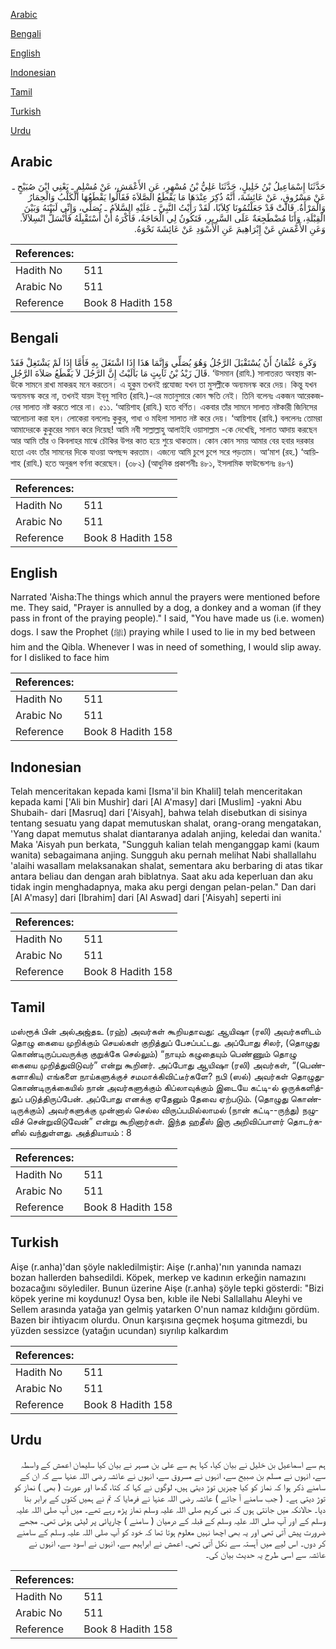 [Arabic](#arabic)

[Bengali](#bengali)

[English](#english)

[Indonesian](#indonesian)

[Tamil](#tamil)

[Turkish](#turkish)

[Urdu](#urdu)

## Arabic


<div dir="rtl" lang="ar" style={{fontSize:'larger',backgroundColor:'#f8f9fa',padding:20}}>
حَدَّثَنَا إِسْمَاعِيلُ بْنُ خَلِيلٍ، حَدَّثَنَا عَلِيُّ بْنُ مُسْهِرٍ، عَنِ الأَعْمَشِ، عَنْ مُسْلِمٍ ـ يَعْنِي ابْنَ صُبَيْحٍ ـ عَنْ مَسْرُوقٍ، عَنْ عَائِشَةَ، أَنَّهُ ذُكِرَ عِنْدَهَا مَا يَقْطَعُ الصَّلاَةَ فَقَالُوا يَقْطَعُهَا الْكَلْبُ وَالْحِمَارُ وَالْمَرْأَةُ‏.‏ قَالَتْ قَدْ جَعَلْتُمُونَا كِلاَبًا، لَقَدْ رَأَيْتُ النَّبِيَّ ـ عَلَيْهِ السَّلاَمُ ـ يُصَلِّي، وَإِنِّي لَبَيْنَهُ وَبَيْنَ الْقِبْلَةِ، وَأَنَا مُضْطَجِعَةٌ عَلَى السَّرِيرِ، فَتَكُونُ لِي الْحَاجَةُ، فَأَكْرَهُ أَنْ أَسْتَقْبِلَهُ فَأَنْسَلُّ انْسِلاَلاً‏.‏ وَعَنِ الأَعْمَشِ عَنْ إِبْرَاهِيمَ عَنِ الأَسْوَدِ عَنْ عَائِشَةَ نَحْوَهُ‏.‏
</div>
<div style={{backgroundColor:'#f8f9fa',padding:20, marginBottom: 10}}><table> <thead> <tr> <th>References:</th> <th></th> </tr> </thead> <tbody><tr><td>Hadith No</td><td>511</td></tr><tr><td>Arabic No</td><td>511</td></tr><tr><td>Reference</td><td>Book 8 Hadith 158</td></tr></tbody></table></div>

## Bengali


<div dir="ltr" lang="bn" style={{fontSize:'larger',backgroundColor:'#f8f9fa',padding:20}}>
وَكَرِهَ عُثْمَانُ أَنْ يُسْتَقْبَلَ الرَّجُلُ وَهُوَ يُصَلِّي وَإِنَّمَا هَذَا إِذَا اشْتَغَلَ بِهِ فَأَمَّا إِذَا لَمْ يَشْتَغِلْ فَقَدْ قَالَ زَيْدُ بْنُ ثَابِتٍ مَا بَالَيْتُ إِنَّ الرَّجُلَ لاَ يَقْطَعُ صَلاَةَ الرَّجُلِ. ‘উসমান (রাযি.) সালাতরত অবস্থায় কাউকে সামনে রাখা মাকরূহ মনে করতেন। এ হুকুম তখনই প্রযোজ্য যখন তা মুসল্লীকে অন্যমনস্ক করে দেয়। কিন্তু যখন অন্যমনস্ক করে না, তখনই যায়দ ইব্‌নু সাবিত (রাযি.)-এর মতানুসারে কোন ক্ষতি নেই। তিনি বলেনঃ একজন আরেকজনের সালাত নষ্ট করতে পারে না। ৫১১. ‘আয়িশাহ (রাযি.) হতে বর্ণিত। একবার তাঁর সামনে সালাত নষ্টকারী জিনিসের আলোচনা করা হল। লোকেরা বললোঃ কুকুর, গাধা ও মহিলা সালাত নষ্ট করে দেয়। ‘আয়িশাহ (রাযি.) বললেনঃ তোমরা আমাদেরকে কুকুরের সমান করে দিয়েছ! আমি নবী সাল্লাল্লাহু আলাইহি ওয়াসাল্লাম -কে দেখেছি, সালাত আদায় করছেন আর আমি তাঁর ও কিবলাহর মাঝে চৌকির উপর কাত হয়ে শুয়ে থাকতাম। কোন কোন সময় আমার বের হবার দরকার হতো এবং তাঁর সামনের দিকে যাওয়া অপছন্দ করতাম। এজন্যে আমি চুপে চুপে সরে পড়তাম। আ‘মাশ (রহ.) ‘আয়িশাহ (রাযি.) হতে অনুরূপ বর্ণনা করেছেন। (৩৮২) (আধুনিক প্রকাশনীঃ ৪৮১, ইসলামিক ফাউন্ডেশনঃ ৪৮৭)
</div>
<div style={{backgroundColor:'#f8f9fa',padding:20, marginBottom: 10}}><table> <thead> <tr> <th>References:</th> <th></th> </tr> </thead> <tbody><tr><td>Hadith No</td><td>511</td></tr><tr><td>Arabic No</td><td>511</td></tr><tr><td>Reference</td><td>Book 8 Hadith 158</td></tr></tbody></table></div>

## English


<div dir="ltr" lang="en" style={{fontSize:'larger',backgroundColor:'#f8f9fa',padding:20}}>
Narrated 'Aisha:The things which annul the prayers were mentioned before me. They said, "Prayer is annulled by a dog, a donkey and a woman (if they pass in front of the praying people)." I said, "You have made us (i.e. women) dogs. I saw the Prophet (ﷺ) praying while I used to lie in my bed between him and the Qibla. Whenever I was in need of something, I would slip away. for I disliked to face him
</div>
<div style={{backgroundColor:'#f8f9fa',padding:20, marginBottom: 10}}><table> <thead> <tr> <th>References:</th> <th></th> </tr> </thead> <tbody><tr><td>Hadith No</td><td>511</td></tr><tr><td>Arabic No</td><td>511</td></tr><tr><td>Reference</td><td>Book 8 Hadith 158</td></tr></tbody></table></div>

## Indonesian


<div dir="ltr" lang="id" style={{fontSize:'larger',backgroundColor:'#f8f9fa',padding:20}}>
Telah menceritakan kepada kami [Isma'il bin Khalil] telah menceritakan kepada kami ['Ali bin Mushir] dari [Al A'masy] dari [Muslim] -yakni Abu Shubaih- dari [Masruq] dari ['Aisyah], bahwa telah disebutkan di sisinya tentang sesuatu yang dapat memutuskan shalat, orang-orang mengatakan, 'Yang dapat memutus shalat diantaranya adalah anjing, keledai dan wanita.' Maka 'Aisyah pun berkata, "Sungguh kalian telah menganggap kami (kaum wanita) sebagaimana anjing. Sungguh aku pernah melihat Nabi shallallahu 'alaihi wasallam melaksanakan shalat, sementara aku berbaring di atas tikar antara beliau dan dengan arah biblatnya. Saat aku ada keperluan dan aku tidak ingin menghadapnya, maka aku pergi dengan pelan-pelan." Dan dari [Al A'masy] dari [Ibrahim] dari [Al Aswad] dari ['Aisyah] seperti ini
</div>
<div style={{backgroundColor:'#f8f9fa',padding:20, marginBottom: 10}}><table> <thead> <tr> <th>References:</th> <th></th> </tr> </thead> <tbody><tr><td>Hadith No</td><td>511</td></tr><tr><td>Arabic No</td><td>511</td></tr><tr><td>Reference</td><td>Book 8 Hadith 158</td></tr></tbody></table></div>

## Tamil


<div dir="ltr" lang="ta" style={{fontSize:'larger',backgroundColor:'#f8f9fa',padding:20}}>
மஸ்ரூக் பின் அல்அஜ்தஉ (ரஹ்) அவர்கள் கூறியதாவது: ஆயிஷா (ரலி) அவர்களிடம் தொழு கையை முறிக்கும் செயல்கள் குறித்துப் பேசப்பட்டது. அப்போது சிலர், (தொழுது கொண்டிருப்பவருக்கு குறுக்கே செல்லும்) “நாயும் கழுதையும் பெண்ணும் தொழு கையை முறித்துவிடுவர்” என்று கூறினர். அப்போது ஆயிஷா (ரலி) அவர்கள், “(பெண்களாகிய) எங்களை நாய்களுக்குச் சமமாக்கிவிட்டீர்களே? நபி (ஸல்) அவர்கள் தொழுதுகொண்டிருக்கையில் நான் அவர்களுக்கும் கிப்லாவுக்கும் இடையே கட்டி-ல் ஒருக்களித்துப் படுத்திருப்பேன். அப்போது எனக்கு ஏதேனும் தேவை ஏற்படும். (தொழுது கொண்டிருக்கும்) அவர்களுக்கு முன்னால் செல்ல விருப்பமில்லாமல் (நான் கட்டி--ருந்து) நழுவிச் சென்றுவிடுவேன்” என்று கூறினார்கள். இந்த ஹதீஸ் இரு அறிவிப்பாளர் தொடர்களில் வந்துள்ளது. அத்தியாயம் : 8
</div>
<div style={{backgroundColor:'#f8f9fa',padding:20, marginBottom: 10}}><table> <thead> <tr> <th>References:</th> <th></th> </tr> </thead> <tbody><tr><td>Hadith No</td><td>511</td></tr><tr><td>Arabic No</td><td>511</td></tr><tr><td>Reference</td><td>Book 8 Hadith 158</td></tr></tbody></table></div>

## Turkish


<div dir="ltr" lang="tr" style={{fontSize:'larger',backgroundColor:'#f8f9fa',padding:20}}>
Aişe (r.anha)'dan şöyle nakledilmiştir: Aişe (r.anha)'nın yanında namazı bozan hallerden bahsedildi. Köpek, merkep ve kadının erkeğin namazını bozacağını söylediler. Bunun üzerine Aişe (r.anha) şöyle tepki gösterdi: "Bizi köpek yerine mi koydunuz! Oysa ben, kıble ile Nebi Sallallahu Aleyhi ve Sellem arasında yatağa yan gelmiş yatarken O'nun namaz kıldığını gördüm. Bazen bir ihtiyacım olurdu. Onun karşısına geçmek hoşuma gitmezdi, bu yüzden sessizce (yatağın ucundan) sıyrılıp kalkardım
</div>
<div style={{backgroundColor:'#f8f9fa',padding:20, marginBottom: 10}}><table> <thead> <tr> <th>References:</th> <th></th> </tr> </thead> <tbody><tr><td>Hadith No</td><td>511</td></tr><tr><td>Arabic No</td><td>511</td></tr><tr><td>Reference</td><td>Book 8 Hadith 158</td></tr></tbody></table></div>

## Urdu


<div dir="rtl" lang="ur" style={{fontSize:'larger',backgroundColor:'#f8f9fa',padding:20}}>
ہم سے اسماعیل بن خلیل نے بیان کیا، کہا ہم سے علی بن مسہر نے بیان کیا سلیمان اعمش کے واسطہ سے، انہوں نے مسلم بن صبیح سے، انہوں نے مسروق سے، انہوں نے عائشہ رضی اللہ عنہا سے کہ ان کے سامنے ذکر ہوا کہ نماز کو کیا چیزیں توڑ دیتی ہیں، لوگوں نے کہا کہ کتا، گدھا اور عورت ( بھی ) نماز کو توڑ دیتی ہے۔ ( جب سامنے آ جائے ) عائشہ رضی اللہ عنہا نے فرمایا کہ تم نے ہمیں کتوں کے برابر بنا دیا۔ حالانکہ میں جانتی ہوں کہ نبی کریم صلی اللہ علیہ وسلم نماز پڑھ رہے تھے۔ میں آپ صلی اللہ علیہ وسلم کے اور آپ صلی اللہ علیہ وسلم کے قبلہ کے درمیان ( سامنے ) چارپائی پر لیٹی ہوئی تھی۔ مجھے ضرورت پیش آتی تھی اور یہ بھی اچھا نہیں معلوم ہوتا تھا کہ خود کو آپ صلی اللہ علیہ وسلم کے سامنے کر دوں۔ اس لیے میں آہستہ سے نکل آتی تھی۔ اعمش نے ابراہیم سے، انہوں نے اسود سے، انہوں نے عائشہ سے اسی طرح یہ حدیث بیان کی۔
</div>
<div style={{backgroundColor:'#f8f9fa',padding:20, marginBottom: 10}}><table> <thead> <tr> <th>References:</th> <th></th> </tr> </thead> <tbody><tr><td>Hadith No</td><td>511</td></tr><tr><td>Arabic No</td><td>511</td></tr><tr><td>Reference</td><td>Book 8 Hadith 158</td></tr></tbody></table></div>